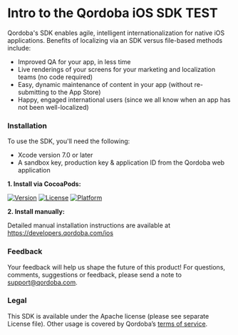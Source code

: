 # Intro to the Qordoba iOS SDK TEST


Qordoba's SDK enables agile, intelligent internationalization for native iOS applications. Benefits of localizing via an SDK versus file-based methods include:

* Improved QA for your app, in less time
* Live renderings of your screens for your marketing and localization teams (no code required)
* Easy, dynamic maintenance of content in your app (without re-submitting to the App Store)
* Happy, engaged international users (since we all know when an app has not been well-localized)


### Installation

To use the SDK, you'll need the following:

* Xcode version 7.0 or later
* A sandbox key, production key & application ID from the Qordoba web application


**1. Install via CocoaPods:**

[![Version](https://img.shields.io/cocoapods/v/Qordoba-iOS-SDK.svg?style=flat)](http://cocoapods.org/pods/Qordoba-iOS-SDK)
[![License](https://img.shields.io/cocoapods/l/Qordoba-iOS-SDK.svg?style=flat)](http://cocoapods.org/pods/Qordoba-iOS-SDK)
[![Platform](https://img.shields.io/cocoapods/p/Qordoba-iOS-SDK.svg?style=flat)](http://cocoapods.org/pods/Qordoba-iOS-SDK)


**2. Install manually:**

Detailed manual installation instructions are available at https://developers.qordoba.com/ios


### Feedback

Your feedback will help us shape the future of this product! For questions, comments, suggestions or feedback, please send a note to support@qordoba.com.


### Legal

This SDK is available under the Apache license (please see separate License file). Other usage is covered by Qordoba’s [terms of service](http://www.qordoba.com/terms.html).
